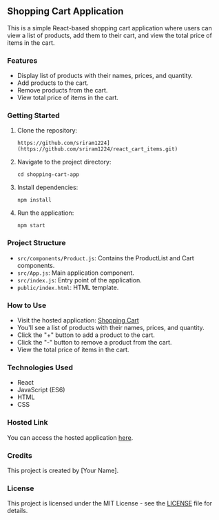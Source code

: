 ## Shopping Cart Application

This is a simple React-based shopping cart application where users can view a list of products, add them to their cart, and view the total price of items in the cart.

### Features
- Display list of products with their names, prices, and quantity.
- Add products to the cart.
- Remove products from the cart.
- View total price of items in the cart.

### Getting Started
1. Clone the repository:
   ```[
   https://github.com/sriram1224](https://github.com/sriram1224/react_cart_items.git)
   ```

2. Navigate to the project directory:
   ```
   cd shopping-cart-app
   ```

3. Install dependencies:
   ```
   npm install
   ```

4. Run the application:
   ```
   npm start
   ```

### Project Structure
- `src/components/Product.js`: Contains the ProductList and Cart components.
- `src/App.js`: Main application component.
- `src/index.js`: Entry point of the application.
- `public/index.html`: HTML template.

### How to Use
- Visit the hosted application: [Shopping Cart](https://cart-items-diovrbcp6-sriram1224s-projects.vercel.app/)
- You'll see a list of products with their names, prices, and quantity.
- Click the "+" button to add a product to the cart.
- Click the "-" button to remove a product from the cart.
- View the total price of items in the cart.

### Technologies Used
- React
- JavaScript (ES6)
- HTML
- CSS

### Hosted Link
You can access the hosted application [here](https://cart-items-diovrbcp6-sriram1224s-projects.vercel.app/).

### Credits
This project is created by [Your Name].

### License
This project is licensed under the MIT License - see the [LICENSE](LICENSE) file for details.

